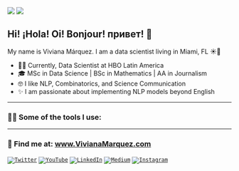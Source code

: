 ![](https://komarev.com/ghpvc/?username=vivianamarquez&style=flat&color=ff69b4) ![](https://img.shields.io/github/followers/vivianamarquez.svg?style=social&label=Follow)

## Hi! ¡Hola! Oi! Bonjour! привет! 👋

<!--
**vivianamarquez/vivianamarquez** is a ✨ _special_ ✨ repository because its `README.md` (this file) appears on your GitHub profile.

Here are some ideas to get you started:

- 🔭 I’m currently working on ...
- 🌱 I’m currently learning ...
- 👯 I’m looking to collaborate on ...
- 🤔 I’m looking for help with ...
- 💬 Ask me about ...
- 📫 How to reach me: ...
- 😄 Pronouns: ...
- ⚡ Fun fact: ...
-->

My name is Viviana Márquez. I am a data scientist living in Miami, FL ☀️🌴

- 💁‍♀️ Currently, Data Scientist at HBO Latin America
- 🎓 MSc in Data Science | BSc in Mathematics | AA in Journalism
- 🤓 I like NLP, Combinatorics, and Science Communication
- ✨ I am passionate about implementing NLP models beyond English

<hr>

### 👩‍💻 Some of the tools I use:



<hr>

### 🔎 Find me at: www.VivianaMarquez.com

<code><a href="https://twitter.com/vivmarquez" target="_blank"><img alt="Twitter" src="https://img.shields.io/badge/Twitter%20-%231DA1F2.svg?&style=for-the-badge&logo=Twitter&logoColor=white"/></a></code>
<code><a href="https://www.youtube.com/user/vivmarquez" target="_blank"><img alt="YouTube" src="https://img.shields.io/badge/YouTube%20-%23c4302b.svg?&style=for-the-badge&logo=YouTube&logoColor=white"/></a></code>
<code><a href="https://linkedin.com/in/vivianamarquez" target="_blank"><img alt="LinkedIn" src="https://img.shields.io/badge/LinkedIn%20-%230077B5.svg?&style=for-the-badge&logo=linkedin&logoColor=white"/></a></code>
<code><a href="https://vivianamarquez.medium.com/" target="_blank"><img alt="Medium" src="https://img.shields.io/badge/Medium%20-%23000000.svg?&style=for-the-badge&logo=Medium&logoColor=white"/></a></code>
<code><a href="https://www.instagram.com/vivianamarquez" target="_blank"><img alt="Instagram" src="https://img.shields.io/badge/Instagram%20-%23bc2a8d.svg?&style=for-the-badge&logo=Instagram&logoColor=white"/></a></code>



